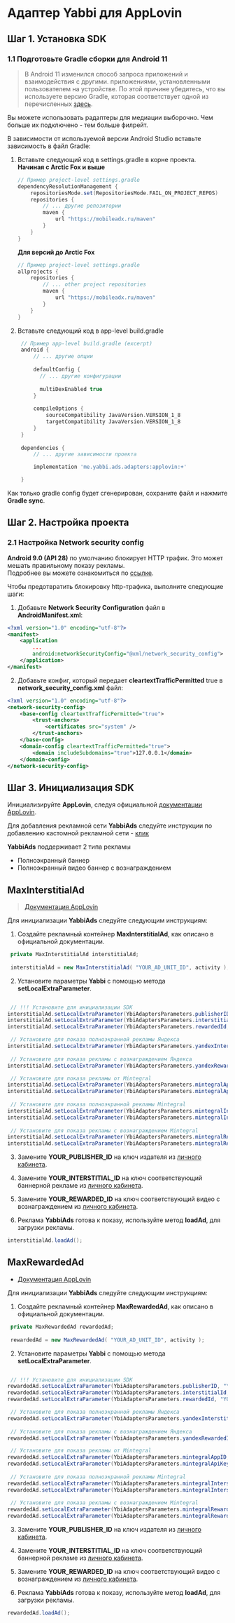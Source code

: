 # Адаптер Yabbi для AppLovin

## Шаг 1. Установка SDK


### 1.1 Подготовьте Gradle сборки для Android 11
>
>В Android 11 изменился способ запроса приложений и взаимодействия с другими.
приложениями, установленными пользователем на устройстве.
По этой причине убедитесь, что вы используете версию Gradle,
которая соответствует одной из перечисленных [здесь](https://developer.android.com/studio/releases/gradle-plugin#4-0-0).

Вы можете использовать радаптеры для медиации выборочно. Чем больше их подключено - тем больше филрейт.

В зависимости от используемой версии Android Studio вставьте зависимость в файл Gradle:

1. Вставьте следующий код в settings.gradle в корне проекта.  
   **Начиная с Arctic Fox и выше**
    ```gradle
    // Пример project-level settings.gradle
    dependencyResolutionManagement {
        repositoriesMode.set(RepositoriesMode.FAIL_ON_PROJECT_REPOS)
        repositories {
            // ... другие репозитории
            maven {
                url "https://mobileadx.ru/maven"
            }
        }
    }
    ```

   **Для версий до Arctic Fox**
    ```gradle
    // Пример project-level settings.gradle
    allprojects {
        repositories {
            // ... other project repositories
            maven {
                url "https://mobileadx.ru/maven"
            }
        }
    }
    ```


2. Вставьте следующий код в app-level build.gradle
   ```gradle
    // Пример app-level build.gradle (excerpt)
    android {
        // ... другие опции
        
        defaultConfig {
          // ... другие конфигурации
          
          multiDexEnabled true
        }
    
        compileOptions {
            sourceCompatibility JavaVersion.VERSION_1_8
            targetCompatibility JavaVersion.VERSION_1_8
        }
    }
    
    dependencies {
        // ... другие зависимости проекта

        implementation 'me.yabbi.ads.adapters:applovin:+'

    }
   ```

Как только gradle config будет сгенерирован, сохраните файл и нажмите **Gradle sync**.

## Шаг 2. Настройка проекта

### 2.1 Настройка Network security config
**Android 9.0 (API 28)** по умолчанию блокирует HTTP трафик. Это может мешать правильному показу рекламы.  
Подробнее вы можете ознакомиться по [ссылке](https://developer.android.com/training/articles/security-config).

Чтобы предотвратить блокировку http-трафика, выполните следующие шаги:

1. Добавьте **Network Security Configuration** файл в **AndroidManifest.xml**:
```xml
<?xml version="1.0" encoding="utf-8"?>
<manifest>
    <application 
		...
        android:networkSecurityConfig="@xml/network_security_config">
    </application>
</manifest>
```
2. Добавьте конфиг, который передает **cleartextTrafficPermitted** true в **network_security_config.xml** файл:
```xml
<?xml version="1.0" encoding="utf-8"?>
<network-security-config>
    <base-config cleartextTrafficPermitted="true">
        <trust-anchors>
            <certificates src="system" />
        </trust-anchors>
    </base-config>
    <domain-config cleartextTrafficPermitted="true">
        <domain includeSubdomains="true">127.0.0.1</domain>
    </domain-config>
</network-security-config>
```

## Шаг 3. Инициализация SDK
Инициализируйте **AppLovin**, следуя официальной [документации AppLovin](https://dash.applovin.com/documentation/mediation/android/getting-started/integration).

Для добавления рекламной сети **YabbiAds** следуйте инструкции по добавлению кастомной рекламной сети - [клик](https://dash.applovin.com/documentation/mediation/android/mediation-setup/custom-sdk)

**YabbiAds** поддерживает 2 типа рекламы
- Полноэкранный баннер
- Полноэкранный видео баннер с вознаграждением

## MaxInterstitialAd
> [Документация AppLovin](https://dash.applovin.com/documentation/mediation/android/ad-formats/interstitials)

Для инициализации **YabbiAds** следуйте следующим инструкциям:

1. Создайте рекламный контейнер **MaxInterstitialAd**, как описано в официальной документации.
```java
 private MaxInterstitialAd interstitialAd;
 
 interstitialAd = new MaxInterstitialAd( "YOUR_AD_UNIT_ID", activity );
```
2. Установите параметры **Yabbi** с помощью метода **setLocalExtraParameter**.
```java

 // !!! Установите для инициализации SDK
interstitialAd.setLocalExtraParameter(YbiAdaptersParameters.publisherID, "YOUR_PUBLISHER_ID");
interstitialAd.setLocalExtraParameter(YbiAdaptersParameters.interstitialId, "YOUR_INTERSTITIAL_ID");
interstitialAd.setLocalExtraParameter(YbiAdaptersParameters.rewardedId, "YOUR_REWARDED_ID");

 // Установите для показа полноэкранной рекламы Яндекса
interstitialAd.setLocalExtraParameter(YbiAdaptersParameters.yandexInterstitialID, "замените_на_свой_id");
    
 // Установите для показа рекламы с вознаграждением Яндекса
interstitialAd.setLocalExtraParameter(YbiAdaptersParameters.yandexRewardedID, "замените_на_свой_id");

 // Установите для показа рекламы от Mintegral
interstitialAd.setLocalExtraParameter(YbiAdaptersParameters.mintegralAppID, "замените_на_свой_id");
interstitialAd.setLocalExtraParameter(YbiAdaptersParameters.mintegralApiKey, "замените_на_свой_id");
    
 // Установите для показа полноэкранной рекламы Mintegral
interstitialAd.setLocalExtraParameter(YbiAdaptersParameters.mintegralInterstitialPlacementId, "замените_на_свой_id");
interstitialAd.setLocalExtraParameter(YbiAdaptersParameters.mintegralInterstitialUnitId, "замените_на_свой_id");
    
 // Установите для показа рекламы с вознаграждением Mintegral
interstitialAd.setLocalExtraParameter(YbiAdaptersParameters.mintegralRewardedPlacementId, "замените_на_свой_id");
interstitialAd.setLocalExtraParameter(YbiAdaptersParameters.mintegralRewardedUnitId, "замените_на_свой_id");
```
3. Замените **YOUR_PUBLISHER_ID** на ключ издателя из [личного кабинета](https://mobileadx.ru).
4. Замените **YOUR_INTERSTITIAL_ID** на ключ соответствующий баннерной рекламе из [личного кабинета](https://mobileadx.ru).
5. Замените **YOUR_REWARDED_ID** на ключ соответствующий видео с вознаграждением из [личного кабинета](https://mobileadx.ru).

6. Реклама **YabbiAds** готова к показу, используйте метод **loadAd**, для загрузки рекламы.
```java
interstitialAd.loadAd();
```

## MaxRewardedAd
- [Документация AppLovin](https://dash.applovin.com/documentation/mediation/android/ad-formats/rewarded-ads)

Для инициализации **YabbiAds** следуйте следующим инструкциям:

1. Создайте рекламный контейнер **MaxRewardedAd**, как описано в официальной документации.
```java
 private MaxRewardedAd rewardedAd;
 
 rewardedAd = new MaxRewardedAd( "YOUR_AD_UNIT_ID", activity );
```
2. Установите параметры **Yabbi** с помощью метода **setLocalExtraParameter**.
```java

 // !!! Установите для инициализации SDK
rewardedAd.setLocalExtraParameter(YbiAdaptersParameters.publisherID, "YOUR_PUBLISHER_ID");
rewardedAd.setLocalExtraParameter(YbiAdaptersParameters.interstitialId, "YOUR_INTERSTITIAL_ID");
rewardedAd.setLocalExtraParameter(YbiAdaptersParameters.rewardedId, "YOUR_REWARDED_ID");

 // Установите для показа полноэкранной рекламы Яндекса
rewardedAd.setLocalExtraParameter(YbiAdaptersParameters.yandexInterstitialID, "замените_на_свой_id");
    
 // Установите для показа рекламы с вознаграждением Яндекса
rewardedAd.setLocalExtraParameter(YbiAdaptersParameters.yandexRewardedID, "замените_на_свой_id");

 // Установите для показа рекламы от Mintegral
rewardedAd.setLocalExtraParameter(YbiAdaptersParameters.mintegralAppID, "замените_на_свой_id");
rewardedAd.setLocalExtraParameter(YbiAdaptersParameters.mintegralApiKey, "замените_на_свой_id");
    
 // Установите для показа полноэкранной рекламы Mintegral
rewardedAd.setLocalExtraParameter(YbiAdaptersParameters.mintegralInterstitialPlacementId, "замените_на_свой_id");
rewardedAd.setLocalExtraParameter(YbiAdaptersParameters.mintegralInterstitialUnitId, "замените_на_свой_id");
    
 // Установите для показа рекламы с вознаграждением Mintegral
rewardedAd.setLocalExtraParameter(YbiAdaptersParameters.mintegralRewardedPlacementId, "замените_на_свой_id");
rewardedAd.setLocalExtraParameter(YbiAdaptersParameters.mintegralRewardedUnitId, "замените_на_свой_id");
```
3. Замените **YOUR_PUBLISHER_ID** на ключ издателя из [личного кабинета](https://mobileadx.ru).
4. Замените **YOUR_INTERSTITIAL_ID** на ключ соответствующий баннерной рекламе из [личного кабинета](https://mobileadx.ru).
5. Замените **YOUR_REWARDED_ID** на ключ соответствующий видео с вознаграждением из [личного кабинета](https://mobileadx.ru).

6. Реклама **YabbiAds** готова к показу, используйте метод **loadAd**, для загрузки рекламы.
```java
rewardedAd.loadAd();
```